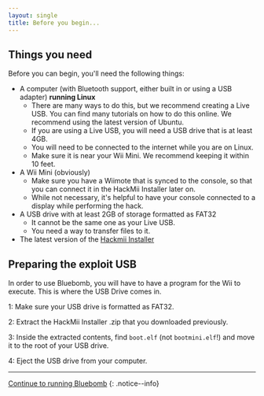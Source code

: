 ```yaml
---
layout: single
title: Before you begin...
---
```


## Things you need

Before you can begin, you'll need the following things:

- A computer (with Bluetooth support, either built in or using a USB adapter) **running Linux**
  - There are many ways to do this, but we recommend creating a Live USB. You can find many tutorials on how to do this online. We recommend using the latest version of Ubuntu.
  - If you are using a Live USB, you will need a USB drive that is at least 4GB.
  - You will need to be connected to the internet while you are on Linux.
  - Make sure it is near your Wii Mini. We recommend keeping it within 10 feet.
- A Wii Mini (obviously)
  - Make sure you have a Wiimote that is synced to the console, so that you can connect it in the HackMii Installer later on.
  - While not necessary, it's helpful to have your console connected to a display while performing the hack.
- A USB drive with at least 2GB of storage formatted as FAT32
  - It cannot be the same one as your Live USB.
  - You need a way to transfer files to it.
- The latest version of the [Hackmii Installer](https://bootmii.org/download/)

## Preparing the exploit USB

In order to use Bluebomb, you will have to have a program for the Wii to execute. This is where the USB Drive comes in.

1: Make sure your USB drive is formatted as FAT32.

2: Extract the HackMii Installer .zip that you downloaded previously.

3: Inside the extracted contents, find ``boot.elf`` (not ``bootmini.elf``!) and move it to the root of your USB drive.

4: Eject the USB drive from your computer.

---

[Continue to running Bluebomb](/ntscbluebombprocedure)
{: .notice--info}
